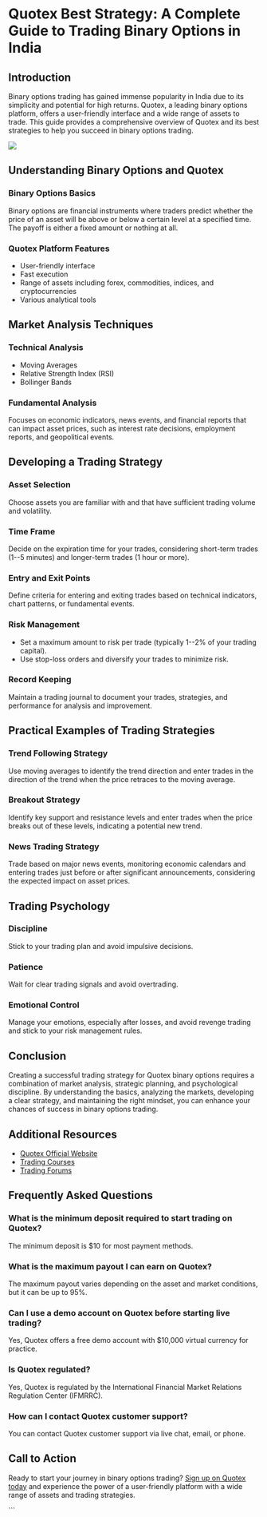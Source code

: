 # Quotex Best Strategy: A Complete Guide to Trading Binary Options in India

## Introduction

Binary options trading has gained immense popularity in India due to its
simplicity and potential for high returns. Quotex, a leading binary
options platform, offers a user-friendly interface and a wide range of
assets to trade. This guide provides a comprehensive overview of Quotex
and its best strategies to help you succeed in binary options trading.

[![](https://static.quotex.io/files/4_en/300_250.jpg)](https://traff.sbs/brokerqxlid)

## Understanding Binary Options and Quotex

### Binary Options Basics

Binary options are financial instruments where traders predict whether
the price of an asset will be above or below a certain level at a
specified time. The payoff is either a fixed amount or nothing at all.

### Quotex Platform Features

-   User-friendly interface
-   Fast execution
-   Range of assets including forex, commodities, indices, and
    cryptocurrencies
-   Various analytical tools

## Market Analysis Techniques

### Technical Analysis

-   Moving Averages
-   Relative Strength Index (RSI)
-   Bollinger Bands

### Fundamental Analysis

Focuses on economic indicators, news events, and financial reports that
can impact asset prices, such as interest rate decisions, employment
reports, and geopolitical events.

## Developing a Trading Strategy

### Asset Selection

Choose assets you are familiar with and that have sufficient trading
volume and volatility.

### Time Frame

Decide on the expiration time for your trades, considering short-term
trades (1--5 minutes) and longer-term trades (1 hour or more).

### Entry and Exit Points

Define criteria for entering and exiting trades based on technical
indicators, chart patterns, or fundamental events.

### Risk Management

-   Set a maximum amount to risk per trade (typically 1--2% of your
    trading capital).
-   Use stop-loss orders and diversify your trades to minimize risk.

### Record Keeping

Maintain a trading journal to document your trades, strategies, and
performance for analysis and improvement.

## Practical Examples of Trading Strategies

### Trend Following Strategy

Use moving averages to identify the trend direction and enter trades in
the direction of the trend when the price retraces to the moving
average.

### Breakout Strategy

Identify key support and resistance levels and enter trades when the
price breaks out of these levels, indicating a potential new trend.

### News Trading Strategy

Trade based on major news events, monitoring economic calendars and
entering trades just before or after significant announcements,
considering the expected impact on asset prices.

## Trading Psychology

### Discipline

Stick to your trading plan and avoid impulsive decisions.

### Patience

Wait for clear trading signals and avoid overtrading.

### Emotional Control

Manage your emotions, especially after losses, and avoid revenge trading
and stick to your risk management rules.

## Conclusion

Creating a successful trading strategy for Quotex binary options
requires a combination of market analysis, strategic planning, and
psychological discipline. By understanding the basics, analyzing the
markets, developing a clear strategy, and maintaining the right mindset,
you can enhance your chances of success in binary options trading.

## Additional Resources

-   [Quotex Official Website](\%22https://www.quotex.com/\%22)
-   [Trading Courses](\%22#\%22)
-   [Trading Forums](\%22#\%22)

## Frequently Asked Questions

### What is the minimum deposit required to start trading on Quotex?

The minimum deposit is \$10 for most payment methods.

### What is the maximum payout I can earn on Quotex?

The maximum payout varies depending on the asset and market conditions,
but it can be up to 95%.

### Can I use a demo account on Quotex before starting live trading?

Yes, Quotex offers a free demo account with \$10,000 virtual currency
for practice.

### Is Quotex regulated?

Yes, Quotex is regulated by the International Financial Market Relations
Regulation Center (IFMRRC).

### How can I contact Quotex customer support?

You can contact Quotex customer support via live chat, email, or phone.

## Call to Action

Ready to start your journey in binary options trading? [Sign up on
Quotex today](\%22https://traff.sbs/brokerqxsignup\%22) and experience
the power of a user-friendly platform with a wide range of assets and
trading strategies.

\`\`\`


